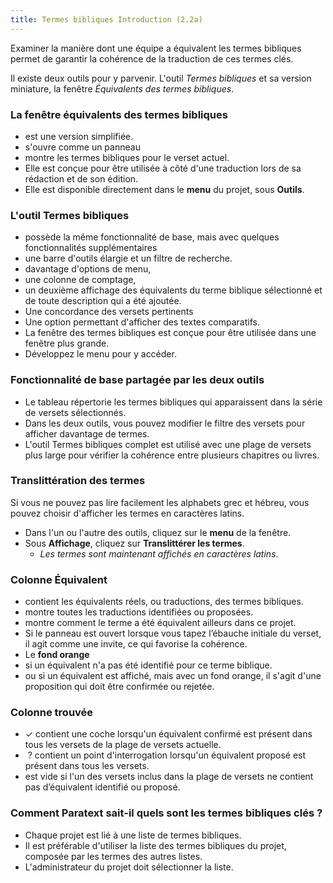 ```yaml
---
title: Termes bibliques Introduction (2.2a)
---
```

Examiner la manière dont une équipe a équivalent les termes bibliques permet de garantir la cohérence de la traduction de ces termes clés.

Il existe deux outils pour y parvenir. L'outil *Termes bibliques* et sa version miniature, la fenêtre *Équivalents des termes bibliques*.

### La fenêtre équivalents des termes bibliques

-  est une version simplifiée.
-  s'ouvre comme un panneau
-  montre les termes bibliques pour le verset actuel.
-  Elle est conçue pour être utilisée à côté d'une traduction lors de sa rédaction et de son édition.
-  Elle est disponible directement dans le **menu** du projet, sous **Outils**.

### L'outil Termes bibliques

-  possède la même fonctionnalité de base, mais avec quelques fonctionnalités supplémentaires
-  une barre d'outils élargie et un filtre de recherche.
-  davantage d'options de menu,
-  une colonne de comptage,
-  un deuxième affichage des équivalents du terme biblique sélectionné et de toute description qui a été ajoutée.
-  Une concordance des versets pertinents
-  Une option permettant d'afficher des textes comparatifs.
-  La fenêtre des termes bibliques est conçue pour être utilisée dans une fenêtre plus grande.
-  Développez le menu pour y accéder.

### Fonctionnalité de base partagée par les deux outils

-  Le tableau répertorie les termes bibliques qui apparaissent dans la série de versets sélectionnés.
-  Dans les deux outils, vous pouvez modifier le filtre des versets pour afficher davantage de termes.
-  L'outil Termes bibliques complet est utilisé avec une plage de versets plus large pour vérifier la cohérence entre plusieurs chapitres ou livres.

### Translittération des termes

Si vous ne pouvez pas lire facilement les alphabets grec et hébreu, vous pouvez choisir d'afficher les termes en caractères latins.

-  Dans l'un ou l'autre des outils, cliquez sur le **menu** de la fenêtre.
-  Sous **Affichage**, cliquez sur **Translittérer les termes**.
   -  *Les termes sont maintenant affichés en caractères latins*.

### Colonne Équivalent

-  contient les équivalents réels, ou traductions, des termes bibliques.
-  montre toutes les traductions identifiées ou proposées.
-  montre comment le terme a été équivalent ailleurs dans ce projet.
-  Si le panneau est ouvert lorsque vous tapez l’ébauche initiale du verset, il agit comme une invite, ce qui favorise la cohérence.
-  Le **fond orange**
-  si un équivalent n'a pas été identifié pour ce terme biblique.
-  ou si un équivalent est affiché, mais avec un fond orange, il s'agit d'une proposition qui doit être confirmée ou rejetée.

### Colonne trouvée

-  ✓ contient une coche lorsqu'un équivalent confirmé est présent dans tous les versets de la plage de versets actuelle.
-   ? contient un point d'interrogation lorsqu'un équivalent proposé est présent dans tous les versets.
-  est vide si l'un des versets inclus dans la plage de versets ne contient pas d’équivalent identifié ou proposé.

### Comment Paratext sait-il quels sont les termes bibliques clés ?

-  Chaque projet est lié à une liste de termes bibliques.
-  Il est préférable d'utiliser la liste des termes bibliques du projet, composée par les termes des autres listes.
-  L'administrateur du projet doit sélectionner la liste.

